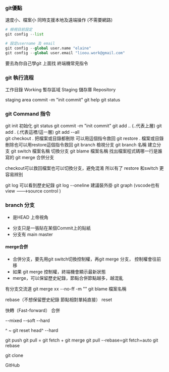 ### git優點
速度小、檔案小
同時支援本地及遠端操作 (不需要網路)

```py
# 檢視目前設定
git config --list

# 設定username 及 email
git config --global user.name "elaine"
git config --global user.email "lioou.work@gmail.com"
```

要去為你自己學git 上面找 終端機常見指令

### git 執行流程
工作目錄 Working
暫存區域 Staging
儲存庫 Repository

staging area
commit -m "init commit" 
git help
git status

### git Command 指令
git init    初始化 
git status
git commit -m "init commit" 
git add .. (..代表上層)
git add .  (.代表這裡/這一層) 
git add --all  
git checkout .   把檔案或目錄都刪除 可以用這個指令救回
git restore  .   檔案或目錄刪除也可以用restore這個指令救回
git branch       檢視分支
git branch 名稱   建立分支
git switch 檔案名稱  切換分支
git blame 檔案名稱   找出檔案程式碼哪一行是誰寫的
git merge         合併分支

checkout可以救回檔案也可以切換分支，避免混淆
所以有了 restore 和switch 更容易辨別


git log 可以看到歷史紀錄
git log --oneline
建議裝外掛 git graph
(vscode也有 view --->source control )


### branch 分支
* 是HEAD 上帝視角
- 分支只是一張貼在某個Commit上的貼紙
- 分支有 main master

#### merge合併
- 合併分支，要先用git switch切換控制權，再git merge 分支， 控制權會往前移
- 如果 git merge 控制權，終端機會顯示最新狀態
- merge，可以保留歷史紀錄，節點合併節點越多，越混亂



有分支交流道
git merge xx --no-ff -m ""
git blame 檔案名稱

rebase（不想保留歷史紀錄 節點相對單純直接）
reset

快轉（Fast-forward） 合併

<!-- learn git -->


--mixed
--soft
--hard

^  ~
git reset head^ --hard

<!-- ssh -->
git push
git pull = git fetch + git merge
git pull --rebase=git fetch+auto git rebase

git clone 

GitHub  
